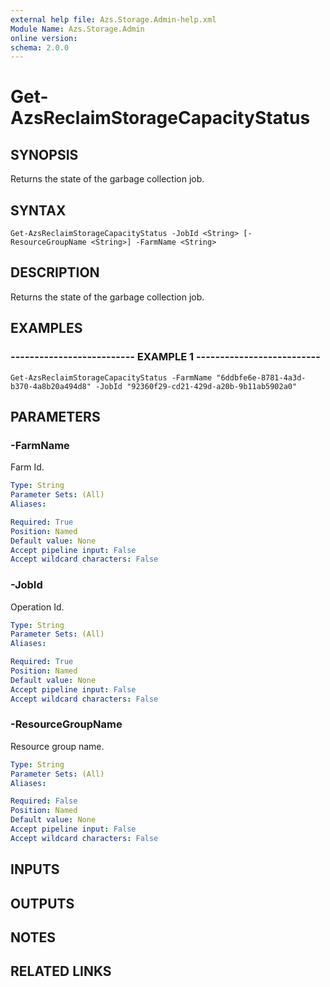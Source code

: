 ```yaml
---
external help file: Azs.Storage.Admin-help.xml
Module Name: Azs.Storage.Admin
online version:
schema: 2.0.0
---
```


# Get-AzsReclaimStorageCapacityStatus

## SYNOPSIS
Returns the state of the garbage collection job.

## SYNTAX

```
Get-AzsReclaimStorageCapacityStatus -JobId <String> [-ResourceGroupName <String>] -FarmName <String>
```

## DESCRIPTION
Returns the state of the garbage collection job.

## EXAMPLES

### -------------------------- EXAMPLE 1 --------------------------
```
Get-AzsReclaimStorageCapacityStatus -FarmName "6ddbfe6e-8781-4a3d-b370-4a8b20a494d8" -JobId "92360f29-cd21-429d-a20b-9b11ab5902a0"
```

## PARAMETERS

### -FarmName
Farm Id.

```yaml
Type: String
Parameter Sets: (All)
Aliases:

Required: True
Position: Named
Default value: None
Accept pipeline input: False
Accept wildcard characters: False
```

### -JobId
Operation Id.

```yaml
Type: String
Parameter Sets: (All)
Aliases:

Required: True
Position: Named
Default value: None
Accept pipeline input: False
Accept wildcard characters: False
```

### -ResourceGroupName
Resource group name.

```yaml
Type: String
Parameter Sets: (All)
Aliases:

Required: False
Position: Named
Default value: None
Accept pipeline input: False
Accept wildcard characters: False
```

## INPUTS

## OUTPUTS

## NOTES

## RELATED LINKS


